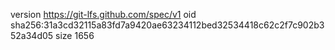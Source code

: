 version https://git-lfs.github.com/spec/v1
oid sha256:31a3cd32115a83fd7a9420ae63234112bed32534418c62c2f7c902b352a34d05
size 1656
